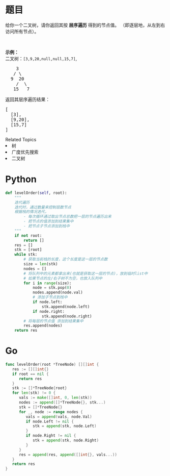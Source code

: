 # 题目
<p>给你一个二叉树，请你返回其按 <strong>层序遍历</strong> 得到的节点值。 （即逐层地，从左到右访问所有节点）。</p>

<p> </p>

<p><strong>示例：</strong><br />
二叉树：<code>[3,9,20,null,null,15,7]</code>,</p>

<pre>
    3
   / \
  9  20
    /  \
   15   7
</pre>

<p>返回其层序遍历结果：</p>

<pre>
[
  [3],
  [9,20],
  [15,7]
]
</pre>
<div><div>Related Topics</div><div><li>树</li><li>广度优先搜索</li><li>二叉树</li></div></div>

# Python

```python
def levelOrder(self, root):
    """
    迭代遍历
    迭代时，通过数量来控制层数节点
    根据栈的情况迭代，
        - 每次循环通过取出节点总数把一层的节点遍历出来
        - 把节点的值添加到结果集中
        - 把节点子节点添加到栈中
    """
    if not root:
        return []
    res = []
    stk = [root]
    while stk:
        # 获取当前栈的长度，这个长度是这一层的节点数
        size = len(stk)
        nodes = []
        # 将队列中的元素都拿出来(也就是获取这一层的节点)，放到临时list中
        # 如果节点的左/右子树不为空，也放入队列中
        for i in range(size):
            node = stk.pop(0)
            nodes.append(node.val)
            # 添加子节点到栈中
            if node.left:
                stk.append(node.left)
            if node.right:
                stk.append(node.right)
        # 将每层的节点值 添加到结果集中
        res.append(nodes)
    return res
```



# Go

```go
func levelOrder(root *TreeNode) [][]int {
   res := [][]int{}
   if root == nil {
      return res
   }
   stk := []*TreeNode{root}
   for len(stk) != 0 {
      vals := make([]int, 0, len(stk))
      nodes := append([]*TreeNode{}, stk...)
      stk = []*TreeNode{}
      for _, node := range nodes {
         vals = append(vals, node.Val)
         if node.Left != nil {
            stk = append(stk, node.Left)
         }
         if node.Right != nil {
            stk = append(stk, node.Right)
         }
      }
      res = append(res, append([]int{}, vals...))
   }
   return res
}
```